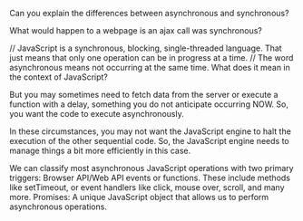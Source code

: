 Can you explain the differences between asynchronous and synchronous?

What would happen to a webpage is an ajax call was synchronous?



// JavaScript is a synchronous, blocking, single-threaded language. That just means that only one operation can be in progress at a time.
// The word asynchronous means not occurring at the same time. What does it mean in the context of JavaScript?

But you may sometimes need to fetch data from the server or execute a function with a delay, something you do not anticipate occurring NOW. So, you want the code to execute asynchronously.

In these circumstances, you may not want the JavaScript engine to halt the execution of the other sequential code. So, the JavaScript engine needs to manage things a bit more efficiently in this case.

We can classify most asynchronous JavaScript operations with two primary triggers: Browser API/Web API events or functions. These include methods like setTimeout, or event handlers like click, mouse over, scroll, and many more. Promises: A unique JavaScript object that allows us to perform asynchronous operations.

